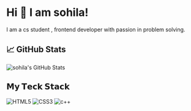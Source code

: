 
# Hi 👋 I am sohila! 
I am a cs student , frontend developer with passion in problem solving.

## 📈 GitHub Stats

![sohila's GitHub Stats](https://github-readme-stats.vercel.app/api?username=sohilagamall&show_icons=true&theme=radical)

## 𝗠𝘆 𝗧𝗲𝗰𝗸 𝗦𝘁𝗮𝗰𝗸

![HTML5](https://img.shields.io/badge/-HTML5-%23E44D27?style=flat-square&logo=html5&logoColor=ffffff)
![CSS3](https://img.shields.io/badge/-CSS3-%231572B6?style=flat-square&logo=css3)
![c++](https://img.shields.io/badge/-c++-%23E22D27?style=flat-square&logo=c++)

